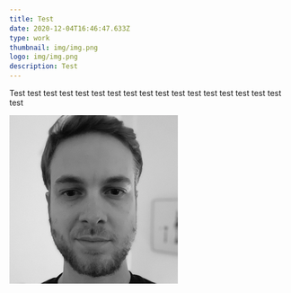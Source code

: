 ```yaml
---
title: Test
date: 2020-12-04T16:46:47.633Z
type: work
thumbnail: img/img.png
logo: img/img.png
description: Test
---
```


<RegularBlock>
Test test test test test test test test test test test test test test test test test test



![](img/img.png)

</RegularBlock>